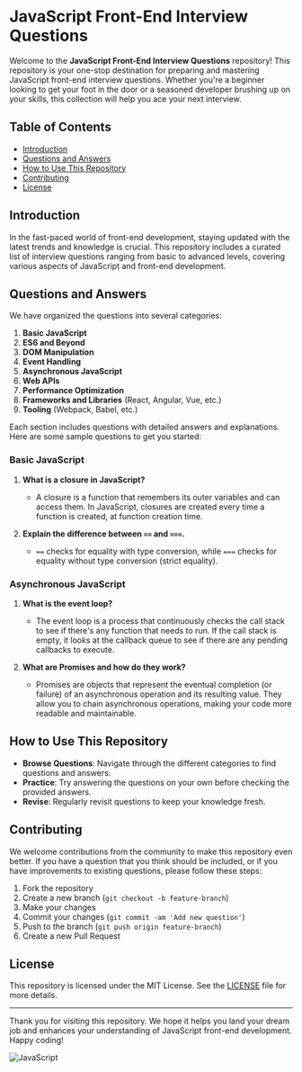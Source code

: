 # JavaScript Front-End Interview Questions

Welcome to the **JavaScript Front-End Interview Questions** repository! This repository is your one-stop destination for preparing and mastering JavaScript front-end interview questions. Whether you're a beginner looking to get your foot in the door or a seasoned developer brushing up on your skills, this collection will help you ace your next interview.

## Table of Contents

- [Introduction](#introduction)
- [Questions and Answers](#questions-and-answers)
- [How to Use This Repository](#how-to-use-this-repository)
- [Contributing](#contributing)
- [License](#license)

## Introduction

In the fast-paced world of front-end development, staying updated with the latest trends and knowledge is crucial. This repository includes a curated list of interview questions ranging from basic to advanced levels, covering various aspects of JavaScript and front-end development.

## Questions and Answers

We have organized the questions into several categories:

1. **Basic JavaScript**
2. **ES6 and Beyond**
3. **DOM Manipulation**
4. **Event Handling**
5. **Asynchronous JavaScript**
6. **Web APIs**
7. **Performance Optimization**
8. **Frameworks and Libraries** (React, Angular, Vue, etc.)
9. **Tooling** (Webpack, Babel, etc.)

Each section includes questions with detailed answers and explanations. Here are some sample questions to get you started:

### Basic JavaScript

1. **What is a closure in JavaScript?**
   - A closure is a function that remembers its outer variables and can access them. In JavaScript, closures are created every time a function is created, at function creation time.

2. **Explain the difference between `==` and `===`.**
   - `==` checks for equality with type conversion, while `===` checks for equality without type conversion (strict equality).

### Asynchronous JavaScript

1. **What is the event loop?**
   - The event loop is a process that continuously checks the call stack to see if there's any function that needs to run. If the call stack is empty, it looks at the callback queue to see if there are any pending callbacks to execute.

2. **What are Promises and how do they work?**
   - Promises are objects that represent the eventual completion (or failure) of an asynchronous operation and its resulting value. They allow you to chain asynchronous operations, making your code more readable and maintainable.

## How to Use This Repository

- **Browse Questions**: Navigate through the different categories to find questions and answers.
- **Practice**: Try answering the questions on your own before checking the provided answers.
- **Revise**: Regularly revisit questions to keep your knowledge fresh.

## Contributing

We welcome contributions from the community to make this repository even better. If you have a question that you think should be included, or if you have improvements to existing questions, please follow these steps:

1. Fork the repository
2. Create a new branch (`git checkout -b feature-branch`)
3. Make your changes
4. Commit your changes (`git commit -am 'Add new question'`)
5. Push to the branch (`git push origin feature-branch`)
6. Create a new Pull Request

## License

This repository is licensed under the MIT License. See the [LICENSE](LICENSE) file for more details.

---

Thank you for visiting this repository. We hope it helps you land your dream job and enhances your understanding of JavaScript front-end development. Happy coding!

![JavaScript](https://img.shields.io/badge/JavaScript-Interview%20Questions-yellow)
